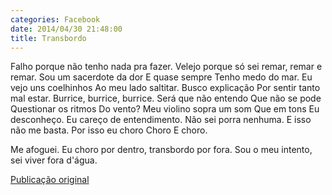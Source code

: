 ```yaml
---
categories: Facebook
date: 2014/04/30 21:48:00
title: Transbordo
---
```


Falho porque não tenho nada pra fazer.
Velejo porque só sei remar, remar e remar.
Sou um sacerdote da dor
E quase sempre
Tenho medo do mar.
Eu vejo uns coelhinhos
Ao meu lado saltitar.
Busco explicação
Por sentir tanto mal estar.
Burrice, burrice, burrice.
Será que não entendo
Que não se pode
Questionar os ritmos
Do vento?
Meu violino sopra um som
Que em tons
Eu desconheço.
Eu careço de entendimento.
Não sei porra nenhuma.
E isso não me basta.
Por isso eu choro
Choro
E choro.

Me afoguei. Eu choro por dentro, transbordo por fora. Sou o meu intento, sei viver fora d'água.

[Publicação original](https://www.facebook.com/permalink.php?story_fbid=1418037808466583&id=1418031755133855)
